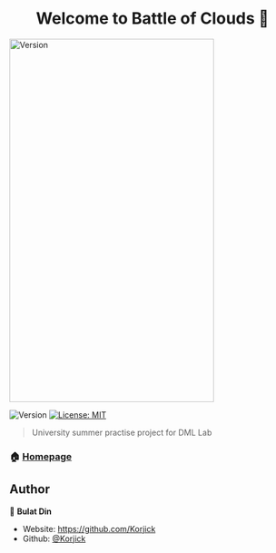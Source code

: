 <h1 align="center">Welcome to Battle of Clouds 👋</h1>
<img alt="Version" width="360" height="640" src="https://user-images.githubusercontent.com/32599955/174463945-1e8a0db2-e14f-453a-9dd9-9ca41825ca81.png" />
<p>
  <img alt="Version" src="https://img.shields.io/badge/version-1.0-blue.svg?cacheSeconds=2592000" />
  <a href="#" target="_blank">
    <img alt="License: MIT" src="https://img.shields.io/badge/License-MIT-yellow.svg" />
  </a>
</p>

> University summer practise project for DML Lab

### 🏠 [Homepage](https://github.com/Korjick/CPP-Basic-XORList)

## Author

👤 **Bulat Din**

* Website: https://github.com/Korjick
* Github: [@Korjick](https://github.com/Korjick)
